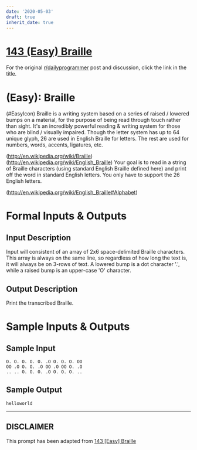 ```yaml
---
date: '2020-05-03'
draft: true
inherit_date: true
---
```


# [143 (Easy) Braille](https://www.reddit.com/r/dailyprogrammer/comments/1s061q/120313_challenge_143_easy_braille/)

For the original [r/dailyprogrammer](https://www.reddit.com/r/dailyprogrammer/) post and discussion, click the link in the title.

#  (Easy): Braille
(#EasyIcon)
Braille is a writing system based on a series of raised / lowered bumps on a material, for the purpose of being read through touch rather than sight. It's an incredibly powerful reading & writing system for those who are blind / visually impaired. Though the letter system has up to 64 unique glyph, 26 are used in English Braille for letters. The rest are used for numbers, words, accents, ligatures, etc.

(http://en.wikipedia.org/wiki/Braille)
(http://en.wikipedia.org/wiki/English_Braille)
Your goal is to read in a string of Braille characters (using standard English Braille defined here) and print off the word in standard English letters. You only have to support the 26 English letters.

(http://en.wikipedia.org/wiki/English_Braille#Alphabet)
# Formal Inputs & Outputs
## Input Description
Input will consistent of an array of 2x6 space-delimited Braille characters. This array is always on the same line, so regardless of how long the text is, it will always be on 3-rows of text. A lowered bump is a dot character '.', while a raised bump is an upper-case 'O' character.

## Output Description
Print the transcribed Braille.

# Sample Inputs & Outputs
## Sample Input

```
O. O. O. O. O. .O O. O. O. OO 
OO .O O. O. .O OO .O OO O. .O
.. .. O. O. O. .O O. O. O. ..
```
## Sample Output

```
helloworld
```

----
## **DISCLAIMER**
This prompt has been adapted from [143 [Easy] Braille](https://www.reddit.com/r/dailyprogrammer/comments/1s061q/120313_challenge_143_easy_braille/
)
